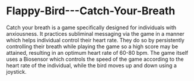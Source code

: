 # Flappy-Bird---Catch-Your-Breath
Catch your breath is a game specifically designed for individuals with anxiousness. It practices subliminal messaging via the game in a manner which helps individual control their heart rate. They do so by persistently controlling their breath while playing the game so a high score may be attained, resulting in an optimum heart rate of 60-80 bpm. The game itself uses a Biosensor which controls the speed of the game according to the heart rate of the individual, while the bird moves up and down using a joystick.

